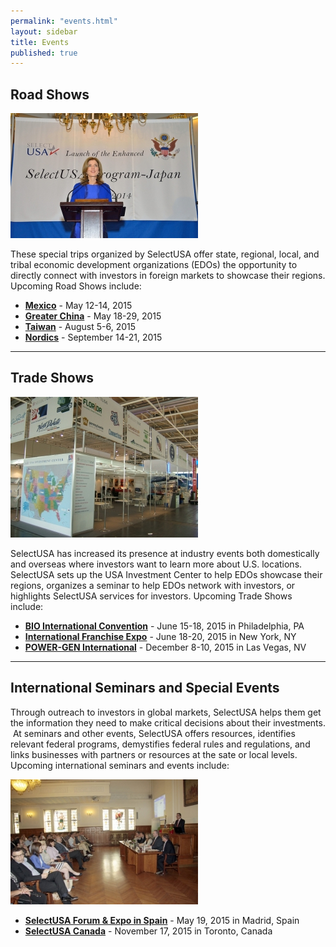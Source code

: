 ```yaml
---
permalink: "events.html"
layout: sidebar
title: Events
published: true
---
```


## Road Shows

<span class="imgright">![Ambassador Kennedy Speaking in Japan at SelectUSA event](images/amb_cbk_gives_remarks_at_the_su_japan_launch_and_showcase-300x200.jpg "Ambassador Kennedy Speaking In Japan at SelectUSA event")</span>

These special trips organized by SelectUSA offer state, regional, local, and tribal economic development organizations (EDOs) the opportunity to directly connect with investors in foreign markets to showcase their regions. Upcoming Road Shows include:

*   [**Mexico**]({{base.url}}/events/save-date-selectusa-mexico-road-show.html) - May 12-14, 2015
*   [**Greater China**]({{base.url}}/events/save-date-selectusa-greater-china-road-show.html) - May 18-29, 2015
*   [**Taiwan**]({{base.url}}/events/selectusa-taiwan-road-show.html) - August 5-6, 2015
*   [**Nordics**]({{base.url}}/events/selectusa-road-show-nordics.html) - September 14-21, 2015

*** 

## Trade Shows

<span class="imgright">![](images/usa_investment_center_2-300x225.jpg)</span>

SelectUSA has increased its presence at industry events both domestically and overseas where investors want to learn more about U.S. locations. SelectUSA sets up the USA Investment Center to help EDOs showcase their regions, organizes a seminar to help EDOs network with investors, or highlights SelectUSA services for investors. Upcoming Trade Shows include:

*   [**BIO International Convention**]({{base.url}}/events/selectusa-bio-2015.html) - June 15-18, 2015 in Philadelphia, PA
*   [**International Franchise Expo**]({{base.url}}/events/selectusa-international-franchise-expo.html) - June 18-20, 2015 in New York, NY
*   [**POWER-GEN International**]({{base.url}}/events/selectusa-power-gen-international.html) - December 8-10, 2015 in Las Vegas, NV

* * *

## International Seminars and Special Events

Through outreach to investors in global markets, SelectUSA helps them get the information they need to make critical decisions about their investments. &nbsp;At seminars and other events, SelectUSA offers resources, identifies relevant federal programs, demystifies federal rules and regulations, and links businesses with partners or resources at the sate or local levels. Upcoming international seminars and events include:

<span class="imgright">![Investment Seminar in Greece](images/4355_eveth_-300x200.jpg "Investment Seminar in Greece")</span>

*   [**SelectUSA Forum & Expo in Spain**]({{base.url}}/events/selectusa-forum-expo-spain.html) - May 19, 2015 in Madrid, Spain
*   [**SelectUSA Canada**]({{base.url}}/events/selectusa-canada-2015.html) - November 17, 2015 in Toronto, Canada
